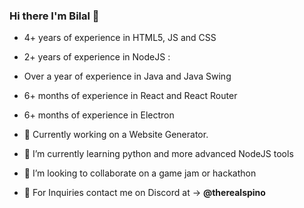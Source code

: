 ### Hi there I'm Bilal 👋

- 4+ years of experience in HTML5, JS and CSS
- 2+ years of experience in NodeJS :
- Over a year of experience in Java and Java Swing
- 6+ months of experience in React and React Router
- 6+ months of experience in Electron

- 🔭 Currently working on a Website Generator. 
- 🌱 I’m currently learning python and more advanced NodeJS tools
- 👯 I’m looking to collaborate on a game jam or hackathon
- 💬 For Inquiries contact me on Discord at -> **@therealspino**

<!--
**bilalahmed1905/bilalahmed1905** is a ✨ _special_ ✨ repository because its `README.md` (this file) appears on your GitHub profile.

Here are some ideas to get you started:

- 🔭 I’m currently working on ...
- 🌱 I’m currently learning ...
- 👯 I’m looking to collaborate on ...
- 🤔 I’m looking for help with ...
- 💬 Ask me about ...
- 📫 How to reach me: ...
- 😄 Pronouns: ...
- ⚡ Fun fact: ...
-->
